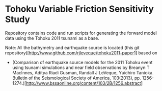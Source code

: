 Tohoku Variable Friction Sensitivity Study
==========================================

Repository contains code and run scripts for generating the forward model data
using the Tohoku 2011 tsunami as a base.

Note:  All the bathymetry and earthquake source is located (this git repository)[http://www.github.com/rjleveque/tohoku2011-paper1] based on

- (Comparison of earthquake source models for the 2011 Tohoku event using tsunami simulations and near field observations 
by Breanyn T MacInnes, Aditya Riadi Gusman, Randall J LeVeque, Yuichiro Tanioka. Bulletin of the Seismological Society of America, 103(2013), pp. 1256-1274.)[http://www.bssaonline.org/content/103/2B/1256.abstract]